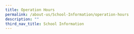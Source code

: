```yaml
---
title: Operation Hours
permalink: /about-us/School-Information/operation-hours
description: ""
third_nav_title: School Information
---
```

